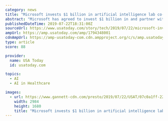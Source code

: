 ```yaml
---
category: news
title: "Microsoft invests $1 billion in artificial intelligence lab co-founded by Elon Musk"
abstract: "Microsoft has agreed to invest $1 billion in and partner with research company OpenAI, co-founded by Elon Musk, to develop artificial general intelligence ... change and to provide more personalized health care and education. Follow Frances Yue ..."
publishedDateTime: 2019-07-22T18:31:00Z
sourceUrl: https://www.usatoday.com/story/tech/2019/07/22/microsoft-invests-billion-to-develop-advanced-ai-technology/1794348001/
ampUrl: https://amp.usatoday.com/amp/1794348001
cdnAmpUrl: https://amp-usatoday-com.cdn.ampproject.org/c/s/amp.usatoday.com/amp/1794348001
type: article
score: 88

provider:
  name: USA Today
  id: usatoday.com

topics:
  - AI
  - AI in Healthcare

images:
  - url: https://www.gannett-cdn.com/presto/2019/07/22/USAT/07c0a1ff-2237-4b6c-8ff2-438f610125e8-MSFT-Nadella-OpenAI-Altman-09-official-joint-pic-1024x652.jpg?crop=1023,576,x0,y12&width=3200&height=1680&fit=bounds
    width: 2984
    height: 1680
    title: "Microsoft invests $1 billion in artificial intelligence lab co-founded by Elon Musk"
---
```

